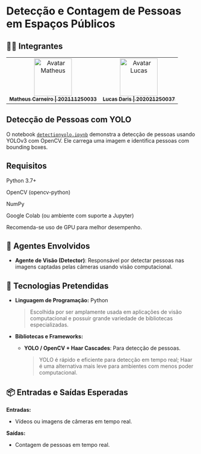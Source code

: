 # Detecção e Contagem de Pessoas em Espaços Públicos

## 👨‍🎓 Integrantes

<div style="display: inline_block;" align="center">

<table>
  <tr>
    <td align="center">
      <a href="https://github.com/MatheusCarne" target="_blank">
        <img src="https://avatars.githubusercontent.com/u/88046644?v=4" width="100px;" alt="Avatar Matheus"/><br>
        <sub>
          <b>Matheus Carneiro | 202111250033</b>
        </sub>
      </a>
    </td>
    <td align="center">
      <a href="https://github.com/LucasByteX" target="_blank">
        <img src="https://avatars.githubusercontent.com/u/105729815?v=4" width="100px;" alt="Avatar Lucas"/><br>
        <sub>
          <b>Lucas Daris | 202021250037</b>
        </sub>
      </a>
    </td>
  </tr>
</table>

</div>

## Detecção de Pessoas com YOLO

O notebook [`detectionyolo.ipynb`](detectionyolo.ipynb) demonstra a detecção de pessoas usando YOLOv3 com OpenCV. Ele carrega uma imagem e identifica pessoas com bounding boxes.

## Requisitos
Python 3.7+

OpenCV (opencv-python)

NumPy

Google Colab (ou ambiente com suporte a Jupyter)

Recomenda-se uso de GPU para melhor desempenho.

## 🤖 Agentes Envolvidos
- **Agente de Visão (Detector)**: Responsável por detectar pessoas nas imagens captadas pelas câmeras usando visão computacional.  

## 🧱 Tecnologias Pretendidas
- **Linguagem de Programação:** Python  
  > Escolhida por ser amplamente usada em aplicações de visão computacional e possuir grande variedade de bibliotecas especializadas.

- **Bibliotecas e Frameworks:**
  - **YOLO / OpenCV + Haar Cascades**: Para detecção de pessoas.  
    > YOLO é rápido e eficiente para detecção em tempo real; Haar é uma alternativa mais leve para ambientes com menos poder computacional.

## 📦 Entradas e Saídas Esperadas
**Entradas:**
- Vídeos ou imagens de câmeras em tempo real.

**Saídas:**
- Contagem de pessoas em tempo real.

